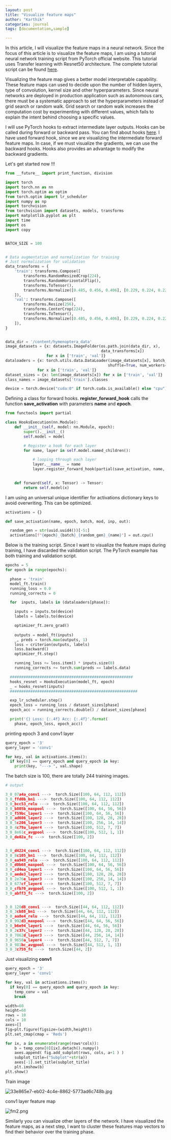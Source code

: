 ```yaml
---
layout: post
title: "Visualize feature maps"
author: "Karthik"
categories: journal
tags: [documentation,sample]

---
```






In this article, I will visualize the feature maps in a neural network. Since the focus of this article is to visualize the feature maps, I am using a tutorial neural network training script from PyTorch official website. This tutorial uses Transfer learning with Resnet50  architecture. The complete tutorial script can be found [here](https://pytorch.org/tutorials/beginner/transfer_learning_tutorial.html). 

Visualizing the feature map gives a better model interpretable capability. These feature maps can used to decide upon the number of hidden layers, type of convolution, kernel size and other hyperparameters. Since neural networks are deployed in production application such as autonomous cars, there must be a systematic approach to set the hyperparameters instead of grid search or random walk. Grid search or random walk increases the computation cost by experimenting with different values, which fails to explain the intent behind choosing a specific values.

I will use PyTorch hooks to extract intermediate layer outputs. Hooks can be called during forward or backward pass. You can find about hooks [here](https://pytorch.org/tutorials/beginner/former_torchies/nnft_tutorial.html#forward-and-backward-function-hooks). I have used forward hook, since we are visualizing the intermediate forward feature maps. In case, if we must visualize the gradients, we can use the backward hooks. Hooks also provides an advantage to modify the backward gradients. 



Let's get started now !!!



```python
from __future__ import print_function, division

import torch
import torch.nn as nn
import torch.optim as optim
from torch.optim import lr_scheduler
import numpy as np
import torchvision
from torchvision import datasets, models, transforms
import matplotlib.pyplot as plt
import time
import os
import copy


BATCH_SIZE = 100


# Data augmentation and normalization for training
# Just normalization for validation
data_transforms = {
    'train': transforms.Compose([
        transforms.RandomResizedCrop(224),
        transforms.RandomHorizontalFlip(),
        transforms.ToTensor(),
        transforms.Normalize([0.485, 0.456, 0.406], [0.229, 0.224, 0.225])
    ]),
    'val': transforms.Compose([
        transforms.Resize(256),
        transforms.CenterCrop(224),
        transforms.ToTensor(),
        transforms.Normalize([0.485, 0.456, 0.406], [0.229, 0.224, 0.225])
    ]),
}


data_dir = '/content/hymenoptera_data'
image_datasets = {x: datasets.ImageFolder(os.path.join(data_dir, x),
                                          data_transforms[x])
                  for x in ['train', 'val']}
dataloaders = {x: torch.utils.data.DataLoader(image_datasets[x], batch_size=BATCH_SIZE,
                                             shuffle=True, num_workers=4)
              for x in ['train', 'val']}
dataset_sizes = {x: len(image_datasets[x]) for x in ['train', 'val']}
class_names = image_datasets['train'].classes

device = torch.device("cuda:0" if torch.cuda.is_available() else "cpu")
```





Defining a class for forward hooks. **register_forward_hook** calls the function **save_activation** with parameters **name** and **epoch**. 

 

```python
from functools import partial

class HooksExecution(nn.Module):
    def __init__(self, model: nn.Module, epoch):
        super().__init__()
        self.model = model

        # Register a hook for each layer
        for name, layer in self.model.named_children():

            # looping through each layer
            layer.__name__ = name
            layer.register_forward_hook(partial(save_activation, name, epoch))            
            

    def forward(self, x: Tensor) -> Tensor:
        return self.model(x)

```



I am using an universal unique identifier for activations dictionary keys to avoid overwriting. This can be optimized. 

```python
activations = {}

def save_activation(name, epoch, batch, mod, inp, out):

  random_gen = str(uuid.uuid4())[-5:]
  activations[f"{epoch}_{batch}_{random_gen}_{name}"] = out.cpu()
```



Below is the training script. Since I want to visualize the feature maps during training, I have discarded the validation script. The PyTorch example has both training and validation script. 



```python
epochs = 5
for epoch in range(epochs): 

  phase = 'train'
  model_ft.train()
  running_loss = 0.0
  running_corrects = 0

  for  inputs, labels in (dataloaders[phase]):

    inputs = inputs.to(device)
    labels = labels.to(device)

    optimizer_ft.zero_grad()
    
    outputs = model_ft(inputs)
    _, preds = torch.max(outputs, 1)
    loss = criterion(outputs, labels)
    loss.backward()
    optimizer_ft.step()

    running_loss += loss.item() * inputs.size(0)
    running_corrects += torch.sum(preds == labels.data)

  ######################################################
  hooks_resnet = HooksExecution(model_ft, epoch)
  _ = hooks_resnet(inputs)
  ########################################################

  exp_lr_scheduler.step()
  epoch_loss = running_loss / dataset_sizes[phase]
  epoch_acc = running_corrects.double() / dataset_sizes[phase]

  print('{} Loss: {:.4f} Acc: {:.4f}'.format(
    phase, epoch_loss, epoch_acc))

```



printing epoch 3 and conv1 layer 

```python
query_epoch = '3'
query_layer = 'conv1'

for key, val in activations.items():
  if key[0] == query_epoch and query_epoch in key:
    print(key, "---> ", val.shape)
```



The batch size is 100, there are totally 244 training images. 

```python
# output

3_0_07a4a_conv1 --->  torch.Size([100, 64, 112, 112])
3_0_ffd0b_bn1 --->  torch.Size([100, 64, 112, 112])
3_0_bcc53_relu --->  torch.Size([100, 64, 112, 112])
3_0_b805b_maxpool --->  torch.Size([100, 64, 56, 56])
3_0_f59bc_layer1 --->  torch.Size([100, 64, 56, 56])
3_0_ad606_layer2 --->  torch.Size([100, 128, 28, 28])
3_0_5c206_layer3 --->  torch.Size([100, 256, 14, 14])
3_0_4c79a_layer4 --->  torch.Size([100, 512, 7, 7])
3_0_8e61c_avgpool --->  torch.Size([100, 512, 1, 1])
3_0_de02a_fc --->  torch.Size([100, 2])


3_0_d4224_conv1 --->  torch.Size([100, 64, 112, 112])
3_0_8c105_bn1 --->  torch.Size([100, 64, 112, 112])
3_0_ea949_relu --->  torch.Size([100, 64, 112, 112])
3_0_d0b68_maxpool --->  torch.Size([100, 64, 56, 56])
3_0_cd4ea_layer1 --->  torch.Size([100, 64, 56, 56])
3_0_aede3_layer2 --->  torch.Size([100, 128, 28, 28])
3_0_2e76e_layer3 --->  torch.Size([100, 256, 14, 14])
3_0_677cf_layer4 --->  torch.Size([100, 512, 7, 7])
3_0_cfb70_avgpool --->  torch.Size([100, 512, 1, 1])
3_0_abff3_fc --->  torch.Size([100, 2])


3_0_120d8_conv1 --->  torch.Size([44, 64, 112, 112])
3_0_3cb88_bn1 --->  torch.Size([44, 64, 112, 112])
3_0_aa8e4_relu --->  torch.Size([44, 64, 112, 112])
3_0_992d3_maxpool --->  torch.Size([44, 64, 56, 56])
3_0_b6e94_layer1 --->  torch.Size([44, 64, 56, 56])
3_0_2c37c_layer2 --->  torch.Size([44, 128, 28, 28])
3_0_7862d_layer3 --->  torch.Size([44, 256, 14, 14])
3_0_9658a_layer4 --->  torch.Size([44, 512, 7, 7])
3_0_981bc_avgpool --->  torch.Size([44, 512, 1, 1])
3_0_3c759_fc --->  torch.Size([44, 2])
```



 Just visualizing **conv1**

```python
query_epoch = '3'
query_layer = 'conv1'

for key, val in activations.items():
  if key[0] == query_epoch and query_epoch in key:
    temp_conv = val
    break
```





```python
width=60
height=60
rows = 10
cols = 10
axes=[]
fig=plt.figure(figsize=(width,height))
plt.set_cmap(cmap = 'Reds')

for ix, a in enumerate(range(rows*cols)):
    b = temp_conv[0][ix].detach().numpy()
    axes.append( fig.add_subplot(rows, cols, a+1 ) )
    subplot_title=("Subplot"+str(a))
    axes[-1].set_title(subplot_title)  
    plt.imshow(b)   
plt.show()
```



Train image

![33e865e7-eb02-4c4e-8862-5773ad6c748b.jpg](https://i.postimg.cc/PxyC41BL/33e865e7-eb02-4c4e-8862-5773ad6c748b.jpg)



conv1 layer feature map

![fm2.png](https://i.postimg.cc/VLCYsjDj/fm2.png)



Similarly you can visualize other layers of the network. I have visualized the feature maps, as a next step, I want to cluster these features map vectors to find their behavior over the training phase. 